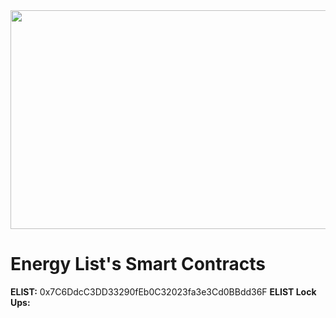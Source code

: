 <img src="https://firebasestorage.googleapis.com/v0/b/e-list-e5622.appspot.com/o/Assets%2F24.png?alt=media" width="650" height="350">

# Energy List's Smart Contracts

**ELIST:**  0x7C6DdcC3DD33290fEb0C32023fa3e3Cd0BBdd36F
**ELIST Lock Ups:**  
